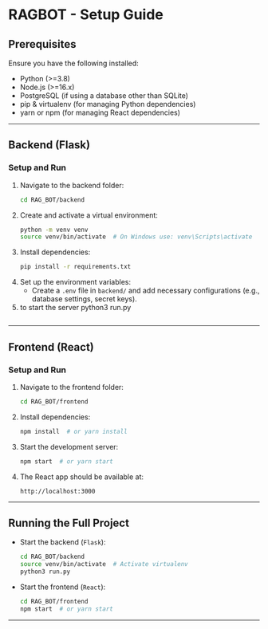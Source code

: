 # RAGBOT - Setup Guide

## Prerequisites
Ensure you have the following installed:
- Python (>=3.8)
- Node.js (>=16.x)
- PostgreSQL (if using a database other than SQLite)
- pip & virtualenv (for managing Python dependencies)
- yarn or npm (for managing React dependencies)

---

## Backend (Flask)

### Setup and Run
1. Navigate to the backend folder:
   ```sh
   cd RAG_BOT/backend
   ```
2. Create and activate a virtual environment:
   ```sh
   python -m venv venv
   source venv/bin/activate  # On Windows use: venv\Scripts\activate
   ```
3. Install dependencies:
   ```sh
   pip install -r requirements.txt
   ```
4. Set up the environment variables:
   - Create a `.env` file in `backend/` and add necessary configurations (e.g., database settings, secret keys).
5. to start the server
   python3 run.py
   ```

---

## Frontend (React)

### Setup and Run
1. Navigate to the frontend folder:
   ```sh
   cd RAG_BOT/frontend
   ```
2. Install dependencies:
   ```sh
   npm install  # or yarn install
   ```
3. Start the development server:
   ```sh
   npm start  # or yarn start
   ```
4. The React app should be available at:
   ```
   http://localhost:3000
   ```

---

## Running the Full Project
- Start the backend (`Flask`):
  ```sh
  cd RAG_BOT/backend
  source venv/bin/activate  # Activate virtualenv
  python3 run.py
  ```
- Start the frontend (`React`):
  ```sh
  cd RAG_BOT/frontend
  npm start  # or yarn start
  ```

---
